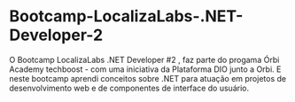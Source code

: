 # Bootcamp-LocalizaLabs-.NET-Developer-2

O Bootcamp LocalizaLabs .NET Developer #2 , 
faz parte do progama Órbi Academy techboost - com uma iniciativa da Plataforma DIO junto a Orbi.
E neste bootcamp aprendi conceitos sobre .NET para atuação em projetos  de desenvolvimento web
e de componentes  de interface do usuário.
